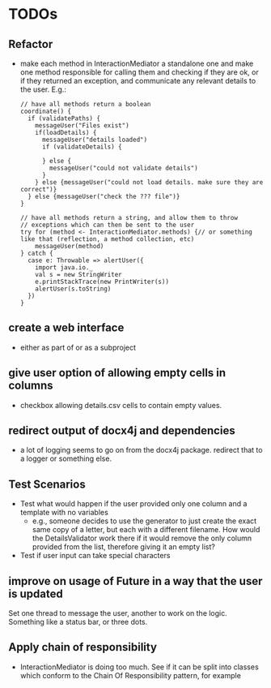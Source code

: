 TODOs
=====


Refactor
--------
- make each method in InteractionMediator a standalone one and make one method
  responsible for calling them and checking if they are ok, or if they returned
  an exception, and communicate any relevant details to the user. E.g.:
  ```
  // have all methods return a boolean
  coordinate() {
    if (validatePaths) {
      messageUser("Files exist")
      if(loadDetails) {
        messageUser("details loaded")
        if (validateDetails) {
          
        } else {
          messageUser("could not validate details")
        }
      } else {messageUser("could not load details. make sure they are correct")}
    } else {messageUser("check the ??? file")}
  }

  // have all methods return a string, and allow them to throw 
  // exceptions which can then be sent to the user
  try for (method <- InteractionMediator.methods) {// or something like that (reflection, a method collection, etc)
      messageUser(method)
  } catch {
    case e: Throwable => alertUser({
      import java.io._
      val s = new StringWriter
      e.printStackTrace(new PrintWriter(s))
      alertUser(s.toString)
    })
  }
  ```


create a web interface
----------------------
- either as part of or as a subproject


give user option of allowing empty cells in columns
---------------------------------------------------
- checkbox allowing details.csv cells to contain empty values.


redirect output of docx4j and dependencies
------------------------------------------
- a lot of logging seems to go on from the docx4j package. redirect that to a
  logger or something else.


Test Scenarios
--------------
- Test what would happen if the user provided only one column and a template
  with no variables
  - e.g., someone decides to use the generator to just create the exact same
    copy of a letter, but each with a different filename. How would the
    DetailsValidator work there if it would remove the only column provided
    from the list, therefore giving it an empty list?
- Test if user input can take special characters


improve on usage of Future in a way that the user is updated
------------------------------------------------------------
Set one thread to message the user, another to work on the logic. Something
like a status bar, or three dots.


Apply chain of responsibility
-----------------------------
- InteractionMediator is doing too much. See if it can be split into classes
  which conform to the Chain Of Responsibility pattern, for example
